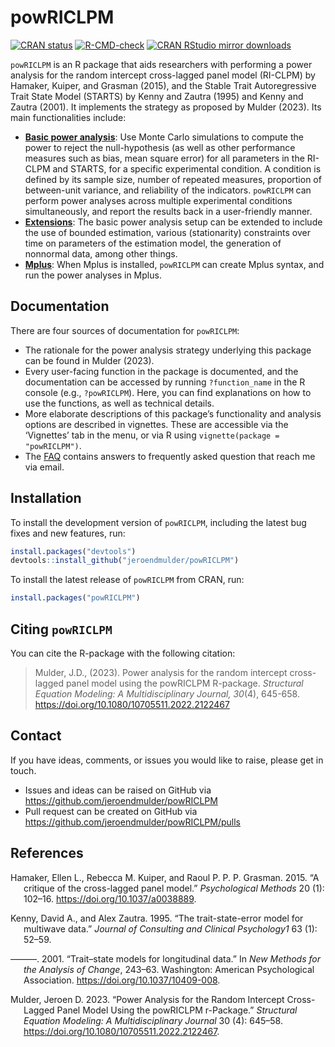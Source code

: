 
<!-- README.md is generated from README.Rmd. Please edit that file -->

# powRICLPM

<!-- badges: start -->

[![CRAN
status](https://www.r-pkg.org/badges/version/powRICLPM)](https://CRAN.R-project.org/package=powRICLPM)
[![R-CMD-check](https://github.com/JeroenDMulder/powRICLPM/actions/workflows/R-CMD-check.yaml/badge.svg)](https://github.com/JeroenDMulder/powRICLPM/actions/workflows/R-CMD-check.yaml)
<a href="https://www.r-pkg.org/pkg/powRICLPM"><img src="https://cranlogs.r-pkg.org/badges/grand-total/powRICLPM" alt="CRAN RStudio mirror downloads"/></a>
<!-- badges: end -->

`powRICLPM` is an R package that aids researchers with performing a
power analysis for the random intercept cross-lagged panel model
(RI-CLPM) by Hamaker, Kuiper, and Grasman (2015), and the Stable Trait
Autoregressive Trait State Model (STARTS) by Kenny and Zautra (1995) and
Kenny and Zautra (2001). It implements the strategy as proposed by
Mulder (2023). Its main functionalities include:

- [**Basic power
  analysis**](https://jeroendmulder.github.io/powRICLPM/articles/start.html):
  Use Monte Carlo simulations to compute the power to reject the
  null-hypothesis (as well as other performance measures such as bias,
  mean square error) for all parameters in the RI-CLPM and STARTS, for a
  specific experimental condition. A condition is defined by its sample
  size, number of repeated measures, proportion of between-unit
  variance, and reliability of the indicators. `powRICLPM` can perform
  power analyses across multiple experimental conditions simultaneously,
  and report the results back in a user-friendly manner.
- [**Extensions**](https://jeroendmulder.github.io/powRICLPM/articles/extensions.html):
  The basic power analysis setup can be extended to include the use of
  bounded estimation, various (stationarity) constraints over time on
  parameters of the estimation model, the generation of nonnormal data,
  among other things.
- [**Mplus**](https://jeroendmulder.github.io/powRICLPM/articles/mplus.html):
  When Mplus is installed, `powRICLPM` can create Mplus syntax, and run
  the power analyses in Mplus.

## Documentation

There are four sources of documentation for `powRICLPM`:

- The rationale for the power analysis strategy underlying this package
  can be found in Mulder (2023).
- Every user-facing function in the package is documented, and the
  documentation can be accessed by running `?function_name` in the R
  console (e.g., `?powRICLPM`). Here, you can find explanations on how
  to use the functions, as well as technical details.
- More elaborate descriptions of this package’s functionality and
  analysis options are described in vignettes. These are accessible via
  the ‘Vignettes’ tab in the menu, or via R using
  `vignette(package = "powRICLPM")`.
- The [FAQ](https://jeroendmulder.github.io/powRICLPM/articles/FAQ.html)
  contains answers to frequently asked question that reach me via email.

## Installation

To install the development version of `powRICLPM`, including the latest
bug fixes and new features, run:

``` r
install.packages("devtools")
devtools::install_github("jeroendmulder/powRICLPM")
```

To install the latest release of `powRICLPM` from CRAN, run:

``` r
install.packages("powRICLPM")
```

## Citing `powRICLPM`

You can cite the R-package with the following citation:

> Mulder, J.D., (2023). Power analysis for the random intercept
> cross-lagged panel model using the powRICLPM R-package. *Structural
> Equation Modeling: A Multidisciplinary Journal, 30*(4), 645-658.
> <https://doi.org/10.1080/10705511.2022.2122467>

## Contact

If you have ideas, comments, or issues you would like to raise, please
get in touch.

- Issues and ideas can be raised on GitHub via
  <https://github.com/jeroendmulder/powRICLPM>
- Pull request can be created on GitHub via
  <https://github.com/jeroendmulder/powRICLPM/pulls>

## References

<div id="refs" class="references csl-bib-body hanging-indent"
entry-spacing="0">

<div id="ref-hamaker_critique_2015" class="csl-entry">

Hamaker, Ellen L., Rebecca M. Kuiper, and Raoul P. P. P. Grasman. 2015.
“<span class="nocase">A critique of the cross-lagged panel
model</span>.” *Psychological Methods* 20 (1): 102–16.
<https://doi.org/10.1037/a0038889>.

</div>

<div id="ref-kenny_trait-state-error_1995" class="csl-entry">

Kenny, David A., and Alex Zautra. 1995. “<span class="nocase">The
trait-state-error model for multiwave data</span>.” *Journal of
Consulting and Clinical Psychology1* 63 (1): 52–59.

</div>

<div id="ref-kenny_trait-state_2001" class="csl-entry">

———. 2001. “<span class="nocase">Trait–state models for longitudinal
data</span>.” In *New Methods for the Analysis of Change*, 243–63.
Washington: American Psychological Association.
<https://doi.org/10.1037/10409-008>.

</div>

<div id="ref-mulder_power_2023" class="csl-entry">

Mulder, Jeroen D. 2023. “Power Analysis for the Random Intercept
Cross-Lagged Panel Model Using the powRICLPM r-Package.” *Structural
Equation Modeling: A Multidisciplinary Journal* 30 (4): 645–58.
<https://doi.org/10.1080/10705511.2022.2122467>.

</div>

</div>
